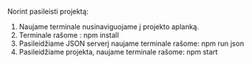 Norint pasileisti projektą:

  1. Naujame terminale nusinaviguojame į projekto aplanką.
  2. Terminale rašome :
        npm install
  3. Pasileidžiame JSON serverį naujame terminale rašome:
        npm run json
  4. Pasileidžiame projekta, naujame terminale rašome:
        npm start

